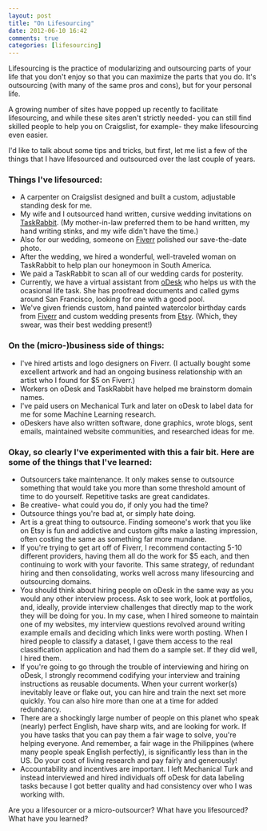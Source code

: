 ```yaml
---
layout: post
title: "On Lifesourcing"
date: 2012-06-10 16:42
comments: true
categories: [lifesourcing]
---
```

Lifesourcing is the practice of modularizing and outsourcing parts of your life that you don't enjoy so that you can maximize the parts that you do.  It's outsourcing (with many of the same pros and cons), but for your personal life.

A growing number of sites have popped up recently to facilitate lifesourcing, and while these sites aren't strictly needed- you can still find skilled people to help you on Craigslist, for example- they make lifesourcing even easier.

I'd like to talk about some tips and tricks, but first, let me list a few of the things that I have lifesourced and outsourced over the last couple of years.

### Things I've lifesourced:

* A carpenter on Craigslist designed and built a custom, adjustable standing desk for me.
* My wife and I outsourced hand written, cursive wedding invitations on [TaskRabbit](http://taskrabbit.com/PAL/29828).  (My mother-in-law preferred them to be hand written, my hand writing stinks, and my wife didn't have the time.)
* Also for our wedding, someone on [Fiverr](http://fiverr.com) polished our save-the-date photo.
* After the wedding, we hired a wonderful, well-traveled woman on TaskRabbit to help plan our honeymoon in South America.
* We paid a TaskRabbit to scan all of our wedding cards for posterity.
* Currently, we have a virtual assistant from [oDesk](http://odesk.com) who helps us with the ocasional life task.  She has proofread documents and called gyms around San Francisco, looking for one with a good pool.
* We've given friends custom, hand painted watercolor birthday cards from [Fiverr](http://fiverr.com) and custom wedding presents from [Etsy](http://etsy.com).  (Which, they swear, was their best wedding present!)

### On the (micro-)business side of things:

* I've hired artists and logo designers on Fiverr.  (I actually bought some excellent artwork and had an ongoing business relationship with an artist who I found for $5 on Fiverr.)
* Workers on oDesk and TaskRabbit have helped me brainstorm domain names.
* I've paid users on Mechanical Turk and later on oDesk to label data for me for some Machine Learning research.
* oDeskers have also written software, done graphics, wrote blogs, sent emails, maintained website communities, and researched ideas for me.

### Okay, so clearly I've experimented with this a fair bit.  Here are some of the things that I've learned:

* Outsourcers take maintenance.  It only makes sense to outsource something that would take you more than some threshold amount of time to do yourself.  Repetitive tasks are great candidates.
* Be creative- what could you do, if only you had the time?
* Outsource things you're bad at, or simply hate doing.
* Art is a great thing to outsource.  Finding someone's work that you like on Etsy is fun and addictive and custom gifts make a lasting impression, often costing the same as something far more mundane.
* If you're trying to get art off of Fiverr, I recommend contacting 5-10 different providers, having them all do the work for $5 each, and then continuing to work with your favorite.  This same strategy, of redundant hiring and then consolidating, works well across many lifesourcing and outsourcing domains.
* You should think about hiring people on oDesk in the same way as you would any other interview process.  Ask to see work, look at portfolios, and, ideally, provide interview challenges that directly map to the work they will be doing for you.  In my case, when I hired someone to maintain one of my websites, my interview questions revolved around writing example emails and deciding which links were worth posting.  When I hired people to classify a dataset, I gave them access to the real classification application and had them do a sample set.  If they did well, I hired them.
* If you're going to go through the trouble of interviewing and hiring on oDesk, I strongly recommend codifying your interview and training instructions as reusable documents.  When your current worker(s) inevitably leave or flake out, you can hire and train the next set more quickly.  You can also hire more than one at a time for added redundancy.
* There are a shockingly large number of people on this planet who speak (nearly) perfect English, have sharp wits, and are looking for work.  If you have tasks that you can pay them a fair wage to solve, you're helping everyone.  And remember, a fair wage in the Philippines (where many people speak English perfectly), is significantly less than in the US.  Do your cost of living research and pay fairly and generously!
* Accountability and incentives are important.  I left Mechanical Turk and instead interviewed and hired individuals off oDesk for data labeling tasks because I got better quality and had consistency over who I was working with.

Are you a lifesourcer or a micro-outsourcer?  What have you lifesourced?  What have you learned?